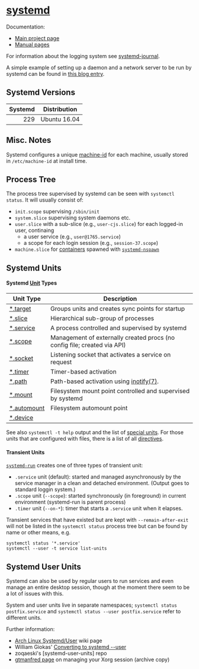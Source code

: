[systemd]
=========

Documentation:
* [Main project page][systemd]
* [Manual pages][manpages]

For information about the logging system see [systemd-journal].

A simple example of setting up a daemon and a network server to be run
by systemd can be found in [this blog entry][fabianlee].


Systemd Versions
----------------

| Systemd | Distribution
|--------:|-------------------
| 229     | Ubuntu 16.04


Misc. Notes
-----------

Systemd configures a unique [machine-id] for each machine, usually
stored in `/etc/machine-id` at install time.


Process Tree
------------

The process tree supervised by systemd can be seen with `systemctl
status`. It will usually consist of:
* `init.scope` supervising `/sbin/init`
* `system.slice` supervising system daemons etc.
* `user.slice` with a sub-slice (e.g., `user-cjs.slice`) for each
  logged-in user, continaing
  * a user service (e.g., `user@1765.service`)
  * a scope for each login session (e.g., `session-37.scope`)
* `machine.slice` for [containers] spawned with [`systemd-nspawn`]


Systemd Units
-------------

#### Systemd [Unit] Types

| Unit Type     | Description
|---------------|----------------------------------------------------------
| [*.target]    | Groups units and creates sync points for startup
| [*.slice]     | Hierarchical sub-group of processes
| [*.service]   | A process controlled and supervised by systemd
| [*.scope]     | Management of externally created procs (no config file; created via API)
| [*.socket]    | Listening socket that activates a service on request
| [*.timer]     | Timer-based activation
| [*.path]      | Path-based activation using [inotify(7)].
| [*.mount]     | Filesystem mount point controlled and supervised by systemd
| [*.automount] | Filesystem automount point
| [*.device]    | 

See also `systemctl -t help` output and the list of [special units].
For those units that are configured with files, there is a list of all
[directives].

#### Transient Units

[`systemd-run`] creates one of three types of transient unit:
* `.service` unit (default): started and managed asynchronously by
  the service manager in a clean and detached environment. (Output
  goes to standard loggin system.)
* `.scope` unit (`--scope`): started synchronously (in foreground) in
  current environment (systemd-run is parent process)
* `.timer` unit (`--on-*`): timer that starts a `.service` unit when
  it elapses.

Transient services that have existed but are kept with `--remain-after-exit`
will not be listed in the `systemctl status` process tree but can be
found by name or other means, e.g.

    systemctl status '*.service'
    systemctl --user -t service list-units


Systemd User Units
------------------

Systemd can also be used by regular users to run services and even
manage an entire desktop session, though at the moment there seem to
be a lot of issues with this.

System and user units live in separate namespaces; `systemctl status
postfix.service` and `systemctl status --user postfix.service` refer
to different units.

Further information:
* [Arch Linux Systemd/User][arch-systemd-user] wiki page
* William Giokas' [Converting to systemd --user][kaisforza]
* zoqaeski's [systemd-user-units] repo
* [gtmanfred page] on managing your Xorg session (archive copy)



[*.automount]: https://www.freedesktop.org/software/systemd/man/systemd.automount.html
[*.device]: https://www.freedesktop.org/software/systemd/man/systemd.device.html
[*.mount]: https://www.freedesktop.org/software/systemd/man/systemd.mount.html
[*.path]: https://www.freedesktop.org/software/systemd/man/systemd.path.html
[*.scope]: https://www.freedesktop.org/software/systemd/man/systemd.scope.html
[*.service]: https://www.freedesktop.org/software/systemd/man/systemd.service.html
[*.slice]: https://www.freedesktop.org/software/systemd/man/systemd.slice.html
[*.socket]: https://www.freedesktop.org/software/systemd/man/systemd.socket.html
[*.target]: https://www.freedesktop.org/software/systemd/man/systemd.target.html
[*.timer]: https://www.freedesktop.org/software/systemd/man/systemd.timer.html
[Unit]: https://www.freedesktop.org/software/systemd/man/systemd.unit.html
[`systemd-nspawn`]: https://www.freedesktop.org/software/systemd/man/systemd-nspawn.html
[`systemd-run`]: https://www.freedesktop.org/software/systemd/man/systemd-run.html
[arch-systemd-user]: https://wiki.archlinux.org/index.php/Systemd/User
[containers]: http://0pointer.net/blog/systemd-for-administrators-part-xxi.html
[directives]: https://www.freedesktop.org/software/systemd/man/systemd.directives.html#
[fabianlee]: https://fabianlee.org/2017/05/21/golang-running-a-go-binary-as-a-systemd-service-on-ubuntu-16-04/
[gtmanfred page]: https://web.archive.org/web/20130205193653/http://blog.gtmanfred.com/?p=26
[inotify(7)]: http://man7.org/linux/man-pages/man7/inotify.7.html
[kaisforza]: https://bitbucket.org/KaiSforza/systemd-user-units
[machine-id]: https://www.freedesktop.org/software/systemd/man/machine-id.html
[manpages]: https://www.freedesktop.org/software/systemd/man/
[special units]: https://www.freedesktop.org/software/systemd/man/systemd.special.html
[systemd-journal]: ./systemd-journal.md
[systemd]: https://www.freedesktop.org/wiki/Software/systemd/
[zoqaeski]: https://github.com/zoqaeski/systemd-user-units
